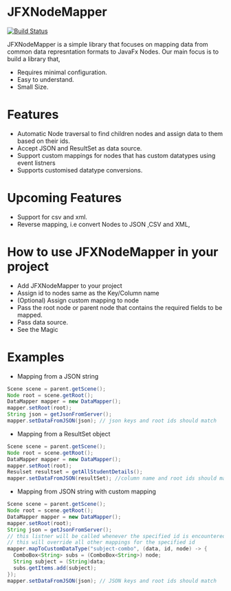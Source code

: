 # JFXNodeMapper

[![Build Status](https://camo.githubusercontent.com/cfcaf3a99103d61f387761e5fc445d9ba0203b01/68747470733a2f2f7472617669732d63692e6f72672f6477796c2f657374612e7376673f6272616e63683d6d6173746572)](https://github.com/CaptainParanoid/JFXNodeMapper)

JFXNodeMapper is a simple library that focuses on mapping data from common data represntation formats to JavaFx Nodes. Our main focus is to build a library that,

  - Requires minimal configuration.
  - Easy to understand.
  - Small Size.

# Features

  - Automatic Node traversal to find children nodes and assign data to them based on their ids.
  - Accept JSON and ResultSet as data source.
  - Support custom mappings for nodes that has custom datatypes using event listners
  - Supports customised datatype conversions.
  
#   Upcoming Features
- Support for csv and xml.
- Reverse mapping, i.e convert Nodes to JSON ,CSV and XML,


# How to use JFXNodeMapper in your project
  - Add JFXNodeMapper to your project
  - Assign id to nodes same as the Key/Column name
  - (Optional) Assign custom mapping to node
  - Pass the root node or parent node that contains the required fields to be mapped.
  - Pass data source.
  - See the Magic
  
# Examples

* Mapping from a JSON string
```java
Scene scene = parent.getScene();
Node root = scene.getRoot();
DataMapper mapper = new DataMapper();
mapper.setRoot(root);
String json = getJsonFromServer();
mapper.setDataFromJSON(json); // json keys and root ids should match
```

* Mapping from a ResultSet object
```java
Scene scene = parent.getScene();
Node root = scene.getRoot();
DataMapper mapper = new DataMapper();
mapper.setRoot(root);
Resulset resultset = getAllStudentDetails();
mapper.setDataFromJSON(resultSet); //column name and root ids should match
```

* Mapping from JSON string with custom mapping
```java
Scene scene = parent.getScene();
Node root = scene.getRoot();
DataMapper mapper = new DataMapper();
mapper.setRoot(root);
String json = getJsonFromServer();
// this listner will be called whenever the specified id is encountered.
// this will override all other mappings for the specified id
mapper.mapToCustomDataType("subject-combo", (data, id, node) -> {
  ComboBox<String> subs = (ComboBox<String>) node;
  String subject = (String)data;
  subs.getItems.add(subject);
});
mapper.setDataFromJSON(json); // JSON keys and root ids should match
```
